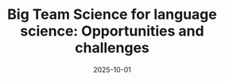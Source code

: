 ---
title: "Big Team Science for language science: Opportunities and challenges "
collection: publications
permalink: /publication/2025-10-01-faytak-bts-2025
date: 2025-10-01
venue: 'Linguistics: An Interdisciplinary Journal of the Language Sciences'
citation: 'Faytak, M., _. Kadavá, O. Özsoy, C. Xu, […], <strong>Bevivino, D.</strong>, […], &amp; Buchanan, E.M. and Roettger, T.B. (accepted). Big Team Science for Language Science: Opportunities and Challenges [preprint at <a href=&quot;https://osf.io/3pkj6&quot;>https://osf.io/3pkj6</a>]'
category: inprogress
---